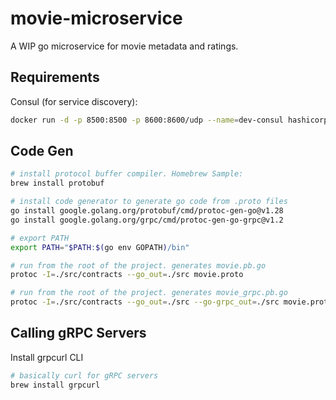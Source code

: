# movie-microservice

A WIP go microservice for movie metadata and ratings.

## Requirements

Consul (for service discovery):

```sh
docker run -d -p 8500:8500 -p 8600:8600/udp --name=dev-consul hashicorp/consul agent -server -ui -node=server-1 -bootstrap-expect=1 -client=0.0.0.0
```

## Code Gen

```sh
# install protocol buffer compiler. Homebrew Sample:
brew install protobuf

# install code generator to generate go code from .proto files
go install google.golang.org/protobuf/cmd/protoc-gen-go@v1.28
go install google.golang.org/grpc/cmd/protoc-gen-go-grpc@v1.2

# export PATH
export PATH="$PATH:$(go env GOPATH)/bin"

# run from the root of the project. generates movie.pb.go
protoc -I=./src/contracts --go_out=./src movie.proto

# run from the root of the project. generates movie_grpc.pb.go
protoc -I=./src/contracts --go_out=./src --go-grpc_out=./src movie.proto
```

## Calling gRPC Servers

Install grpcurl CLI

```sh
# basically curl for gRPC servers
brew install grpcurl
```
